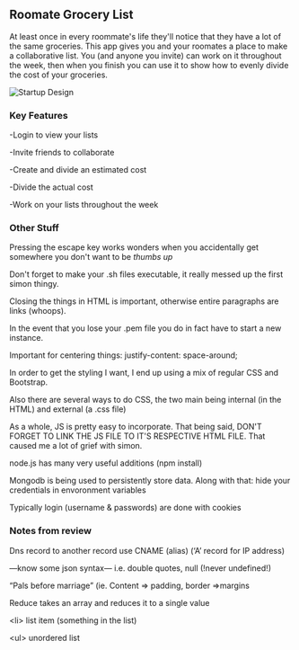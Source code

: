 
## Roomate Grocery List

At least once in every roommate's life they'll notice that they have a lot of the same groceries. This app gives you and your roomates a place to make a collaborative list. You (and anyone you invite) can work on it throughout the week, then when you finish you can use it to show how to evenly divide the cost of your groceries.

![Startup Design](https://user-images.githubusercontent.com/98202044/215239985-548c9cbc-6ab9-4690-869d-e2bad07b4033.jpeg)

### Key Features

-Login to view your lists

-Invite friends to collaborate

-Create and divide an estimated cost

-Divide the actual cost

-Work on your lists throughout the week



### Other Stuff

Pressing the escape key works wonders when  you accidentally get somewhere you don't want to be *thumbs up*

Don't forget to make your .sh files executable, it really messed up the first simon thingy.

Closing the things in HTML is important, otherwise entire paragraphs are links (whoops).

In the event that you lose your .pem file you do in fact have to start a new instance. 

Important for centering things: justify-content: space-around;

In order to get the styling I want, I end up using a mix of regular CSS and Bootstrap.

Also there are several ways to do CSS, the two main being internal (in the HTML) and external (a .css file)

As a whole, JS is pretty easy to incorporate. That being said, DON'T FORGET TO LINK THE JS FILE TO IT'S RESPECTIVE HTML FILE. That caused me a lot of grief with simon.

node.js has many very useful additions (npm install)

Mongodb is being used to persistently store data. Along with that: hide your credentials in envoronment variables

Typically login (username & passwords) are done with cookies







### Notes from review
Dns record to another record use CNAME (alias) (‘A’ record for IP address)

—know some json syntax— i.e. double quotes, null (!never undefined!)

“Pals before marriage” (ie. Content => padding, border =>margins

Reduce takes an array and reduces it to a single value

\<li\> list item (something in the list)
  
\<ul\> unordered list
